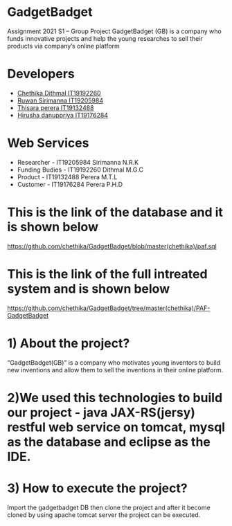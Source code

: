 # GadgetBadget
Assignment 2021 S1 – Group Project
GadgetBadget (GB) is a company who funds innovative projects and help the young researches to sell their products via company’s online platform


# Developers

  - [Chethika Dithmal IT19192260](https://github.com/chethika)
  - [Ruwan Sirimanna IT19205984](https://github.com/ruwan99)
  - [Thisara perera IT19132488](https://github.com/Thisara634)
  - [Hirusha danuppriya IT19176284](https://github.com/HirushaDhanupriya)

# Web Services

- Researcher - IT19205984 Sirimanna N.R.K
- Funding Budies - IT19192260 Dithmal M.G.C
- Product - IT19132488 Perera M.T.L
- Customer - IT19176284 Perera P.H.D

# This is the link of the database and it is shown below
   https://github.com/chethika/GadgetBadget/blob/master(chethika)/paf.sql

# This is the link of the full intreated system and is shown below 
  https://github.com/chethika/GadgetBadget/tree/master(chethika)/PAF-GadgetBadget

# 1) About the project?

“GadgetBadget(GB)” is a company who motivates young inventors to build new inventions and allow them to sell the inventions in their online platform.

# 2)We used this technologies to build our project - java JAX-RS(jersy) restful web service on tomcat, mysql as the database and eclipse as the IDE.

# 3) How to execute the project?
Import the gadgetbadget DB then clone the project and after it become cloned by using apache tomcat server the project can be executed.
